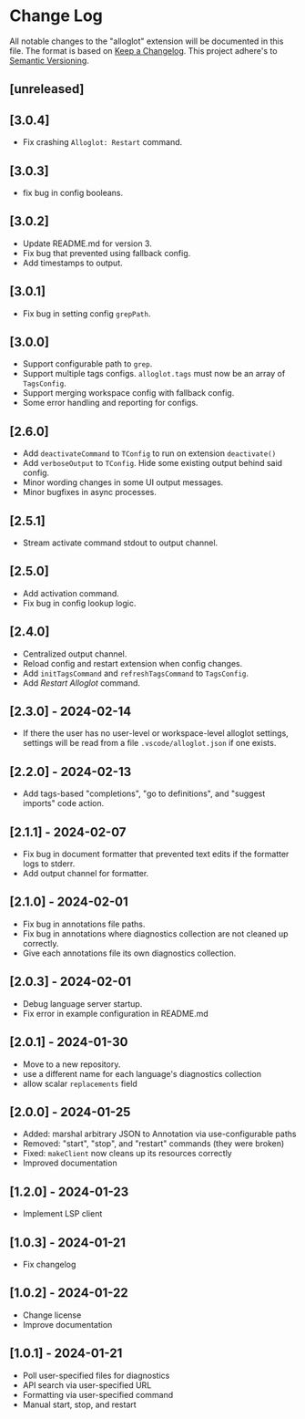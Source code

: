 # Change Log

All notable changes to the "alloglot" extension will be documented in this file.
The format is based on [Keep a Changelog](http://keepachangelog.com/en/1.0.0/).
This project adhere's to [Semantic Versioning](https://semver.org/spec/v2.0.0.html).

## [unreleased]

## [3.0.4]

- Fix crashing `Alloglot: Restart` command.
## [3.0.3]

- fix bug in config booleans.

## [3.0.2]

- Update README.md for version 3.
- Fix bug that prevented using fallback config.
- Add timestamps to output.

## [3.0.1]

- Fix bug in setting config `grepPath`.

## [3.0.0]

- Support configurable path to `grep`.
- Support multiple tags configs. `alloglot.tags` must now be an array of `TagsConfig`.
- Support merging workspace config with fallback config.
- Some error handling and reporting for configs.

## [2.6.0]

- Add `deactivateCommand` to `TConfig` to run on extension `deactivate()`
- Add `verboseOutput` to `TConfig`. Hide some existing output behind said config.
- Minor wording changes in some UI output messages.
- Minor bugfixes in async processes.

## [2.5.1]

- Stream activate command stdout to output channel.

## [2.5.0]

- Add activation command.
- Fix bug in config lookup logic.

## [2.4.0]

- Centralized output channel.
- Reload config and restart extension when config changes.
- Add `initTagsCommand` and `refreshTagsCommand` to `TagsConfig`.
- Add _Restart Alloglot_ command.

## [2.3.0] - 2024-02-14

- If there the user has no user-level or workspace-level alloglot settings, settings will be read from a file `.vscode/alloglot.json` if one exists.

## [2.2.0] - 2024-02-13

- Add tags-based "completions", "go to definitions", and "suggest imports" code action.

## [2.1.1] - 2024-02-07

- Fix bug in document formatter that prevented text edits if the formatter logs to stderr.
- Add output channel for formatter.

## [2.1.0] - 2024-02-01

- Fix bug in annotations file paths.
- Fix bug in annotations where diagnostics collection are not cleaned up correctly.
- Give each annotations file its own diagnostics collection.

## [2.0.3] - 2024-02-01

- Debug language server startup.
- Fix error in example configuration in README.md

## [2.0.1] - 2024-01-30

- Move to a new repository.
- use a different name for each language's diagnostics collection
- allow scalar `replacements` field

## [2.0.0] - 2024-01-25

- Added: marshal arbitrary JSON to Annotation via use-configurable paths
- Removed: "start", "stop", and "restart" commands (they were broken)
- Fixed: `makeClient` now cleans up its resources correctly
- Improved documentation

## [1.2.0] - 2024-01-23

- Implement LSP client

## [1.0.3] - 2024-01-21

- Fix changelog

## [1.0.2] - 2024-01-22

- Change license
- Improve documentation

## [1.0.1] - 2024-01-21

- Poll user-specified files for diagnostics
- API search via user-specified URL
- Formatting via user-specified command
- Manual start, stop, and restart
